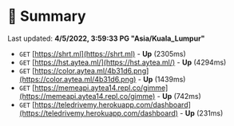 # 📖 Summary
Last updated: **4/5/2022, 3:59:33 PG "Asia/Kuala_Lumpur"**

- `GET` [https://shrt.ml](https://shrt.ml) - **Up** (2305ms)
- `GET` [https://hst.aytea.ml/](https://hst.aytea.ml/) - **Up** (4294ms)
- `GET` [https://color.aytea.ml/4b31d6.png](https://color.aytea.ml/4b31d6.png) - **Up** (1439ms)
- `GET` [https://memeapi.aytea14.repl.co/gimme](https://memeapi.aytea14.repl.co/gimme) - **Up** (742ms)
- `GET` [https://teledrivemy.herokuapp.com/dashboard](https://teledrivemy.herokuapp.com/dashboard) - **Up** (231ms)
